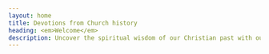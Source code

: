 ```yaml
---
layout: home
title: Devotions from Church history
heading: <em>Welcome</em> 
description: Uncover the spiritual wisdom of our Christian past with our devotions on church history. Each day, we delve into the lives of those who have gone before us, sharing their stories of faith, perseverance, and devotion to God. Join us as we reflect on how their experiences can inspire and guide us in our own walk with Christ today.
---
```

